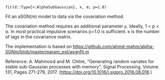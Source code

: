 ```
fit(d::Type{<:AlphaSubGaussian}, x, m; p=1.0)
```

Fit an aSGN(m) model to data via the covariation method.

The covariation method requires an additional parameter `p`. Ideally, 1 < p < α. In most practical impulsive scenarios p=1.0 is sufficient. `m` is the number of lags in the covariance matrix.

The implementation is based on https://github.com/ahmd-mahm/alpha-SGNm/blob/master/param_est/asgnfit.m

Reference: A. Mahmood and M. Chitre, "Generating random variates for stable sub-Gaussian processes with memory", Signal Processing, Volume 131, Pages 271-279, 2017. (https://doi.org/10.1016/j.sigpro.2016.08.016.)
